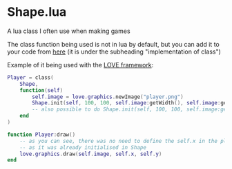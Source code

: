 # Shape.lua
A lua class I often use when making games

The class function being used is not in lua by default, but you can add it to your code from [here](http://lua-users.org/wiki/SimpleLuaClasses)
(it is under the subheading "implementation of class")

Example of it being used with the [LOVE framework](https://www.love2d.org):
```lua
Player = class(
    Shape,
    function(self)
        self.image = love.graphics.newImage("player.png")
        Shape.init(self, 100, 100, self.image:getWidth(), self.image:getHeight())
        -- also possible to do Shape.init(self, 100, 100, self.image:getDimensions)
    end
)

function Player:draw()
    -- as you can see, there was no need to define the self.x in the player constructor, 
    -- as it was already initialised in Shape
    love.graphics.draw(self.image, self.x, self.y)
end
```

